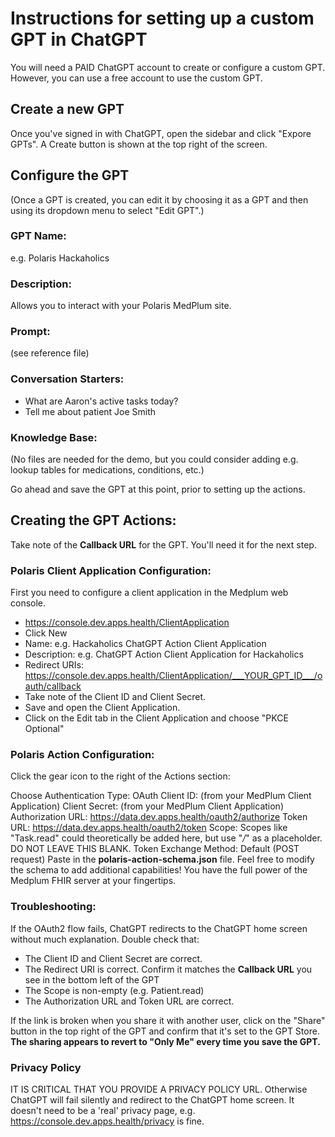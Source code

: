 # Instructions for setting up a custom GPT in ChatGPT

You will need a PAID ChatGPT account to create or configure a custom GPT. However, you can use a free account to use the custom GPT.

## Create a new GPT

Once you've signed in with ChatGPT, open the sidebar and click "Expore GPTs".
A Create button is shown at the top right of the screen.

## Configure the GPT

(Once a GPT is created, you can edit it by choosing it as a GPT and then using its dropdown menu to select "Edit GPT".)

### GPT Name:

e.g. Polaris Hackaholics

### Description:

Allows you to interact with your Polaris MedPlum site.

### Prompt:

(see reference file)

### Conversation Starters:

- What are Aaron's active tasks today?
- Tell me about patient Joe Smith

### Knowledge Base:

(No files are needed for the demo, but you could consider adding e.g. lookup tables for medications, conditions, etc.)

Go ahead and save the GPT at this point, prior to setting up the actions.

## Creating the GPT Actions:

Take note of the **Callback URL** for the GPT. You'll need it for the next step.

### Polaris Client Application Configuration:

First you need to configure a client application in the Medplum web console.

- https://console.dev.apps.health/ClientApplication
- Click New
- Name: e.g. Hackaholics ChatGPT Action Client Application
- Description: e.g. ChatGPT Action Client Application for Hackaholics
- Redirect URIs: https://console.dev.apps.health/ClientApplication/___YOUR_GPT_ID___/oauth/callback
- Take note of the Client ID and Client Secret.
- Save and open the Client Application.
- Click on the Edit tab in the Client Application and choose "PKCE Optional"

### Polaris Action Configuration:

Click the gear icon to the right of the Actions section:

Choose Authentication Type: OAuth
Client ID: (from your MedPlum Client Application)
Client Secret: (from your MedPlum Client Application)
Authorization URL: https://data.dev.apps.health/oauth2/authorize
Token URL: https://data.dev.apps.health/oauth2/token
Scope: Scopes like "Task.read" could theoretically be added here, but use "_/_" as a placeholder. DO NOT LEAVE THIS BLANK.
Token Exchange Method: Default (POST request)
Paste in the **polaris-action-schema.json** file. Feel free to modify the schema to add additional capabilities! You have the full power of the Medplum FHIR server at your fingertips.

### Troubleshooting:

If the OAuth2 flow fails, ChatGPT redirects to the ChatGPT home screen without much explanation.
Double check that:

- The Client ID and Client Secret are correct.
- The Redirect URI is correct. Confirm it matches the **Callback URL** you see in the bottom left of the GPT
- The Scope is non-empty (e.g. Patient.read)
- The Authorization URL and Token URL are correct.

If the link is broken when you share it with another user, click on the "Share" button in the top right of the GPT and confirm that it's set to the GPT Store. **The sharing appears to revert to "Only Me" every time you save the GPT.**

### Privacy Policy

IT IS CRITICAL THAT YOU PROVIDE A PRIVACY POLICY URL. Otherwise ChatGPT will fail silently and redirect to the ChatGPT home screen. It doesn't need to be a 'real' privacy page, e.g. https://console.dev.apps.health/privacy is fine.
